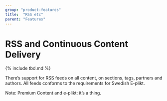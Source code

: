 ```yaml
---
group: "product-features"
title:  "RSS etc"
parent: "Features"
---
```


# RSS and Continuous Content Delivery

{% include tbd.md %}

There’s support for RSS feeds on all content, on sections, tags, partners and authors. All feeds conforms to the requirements for Swedish E-plikt.

Note: Premium Content and e-plikt: it’s a thing.
